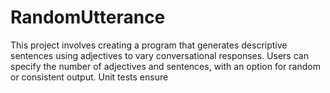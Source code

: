 # RandomUtterance
This project involves creating a program that generates descriptive sentences using adjectives to vary conversational responses. 
Users can specify the number of adjectives and sentences, with an option for random or consistent output. Unit tests ensure 

